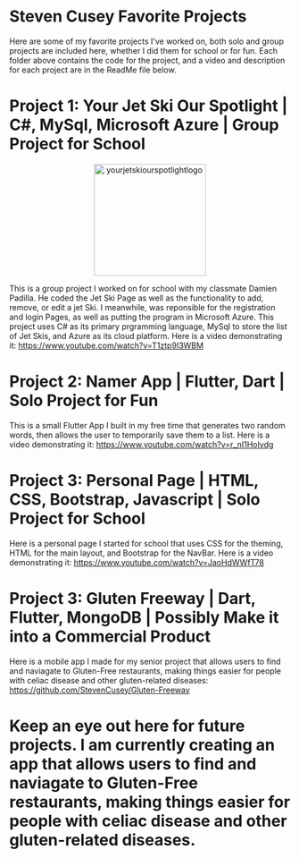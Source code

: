 # Steven Cusey Favorite Projects
Here are some of my favorite projects I've worked on, both solo and group projects are included here, whether I did them for school or for fun. Each folder above contains the code for the project, and a video and description for each project are in the ReadMe file below. 

# Project 1: Your Jet Ski Our Spotlight | C#, MySql, Microsoft Azure | Group Project for School
<div style="text-align: center;">
  <img src="https://github.com/user-attachments/assets/9684b750-4f0d-4d5c-915f-488045ac8f5c" alt="yourjetskiourspotlightlogo" width="200">
</div>

This is a group project I worked on for school with my classmate Damien Padilla. He coded the Jet Ski Page as well as the functionality to add, remove, or edit a jet Ski. I meanwhile, was reponsible for the registration and login Pages, as well as putting the program in Microsoft Azure. This project uses C# as its primary prgramming language, MySql to store the list of Jet Skis, and Azure as its cloud platform. Here is a video demonstrating it: https://www.youtube.com/watch?v=T1ztp9I3WBM

# Project 2: Namer App | Flutter, Dart | Solo Project for Fun
This is a small Flutter App I built in my free time that generates two random words, then allows the user to temporarily save them to a list. Here is a video demonstrating it: https://www.youtube.com/watch?v=r_nI1HoIvdg

# Project 3: Personal Page | HTML, CSS, Bootstrap, Javascript | Solo Project for School
Here is a personal page I started for school that uses CSS for the theming, HTML for the main layout, and Bootstrap for the NavBar. Here is a video demonstrating it: https://www.youtube.com/watch?v=JaoHdWWfT78

# Project 3: Gluten Freeway | Dart, Flutter, MongoDB | Possibly Make it into a Commercial Product
Here is a mobile app I made for my senior project that allows users to find and naviagate to Gluten-Free restaurants, making things easier for people with celiac disease and other gluten-related diseases: https://github.com/StevenCusey/Gluten-Freeway

# Keep an eye out here for future projects. I am currently creating an app that allows users to find and naviagate to Gluten-Free restaurants, making things easier for people with celiac disease and other gluten-related diseases.


